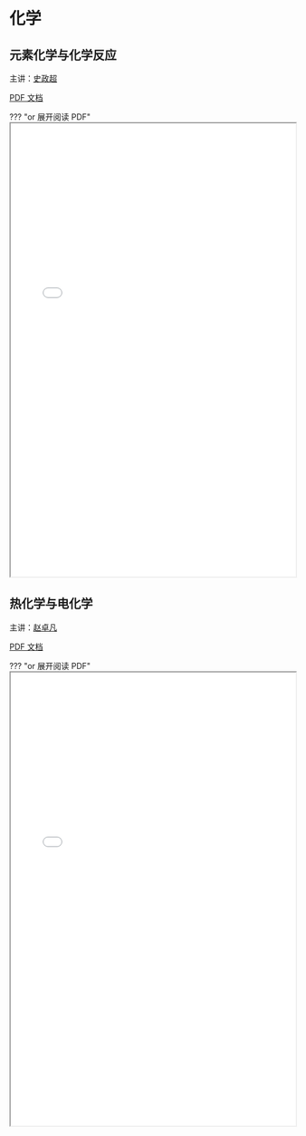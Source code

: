 # 化学

## 元素化学与化学反应

主讲：[史政超](mailto:shizc22@mails.tsinghua.edu.cn)

[PDF 文档](./lectures/elements+reactions.pdf)

??? "or 展开阅读 PDF"
    <br/><iframe src="./lectures/elements+reactions.pdf" width="100%" height="800px"  border="0" margin="0" padding="0"></iframe>

## 热化学与电化学

主讲：[赵卓凡](mailto:zhaozf22@mails.tsinghua.edu.cn)

[PDF 文档](./lectures/thermochemistry+electrochemistry.pdf)

??? "or 展开阅读 PDF"
    <br /><iframe src="./lectures/thermochemistry+electrochemistry.pdf" width="100%" height="800px" border="0" margin="0" padding="0"></iframe>
